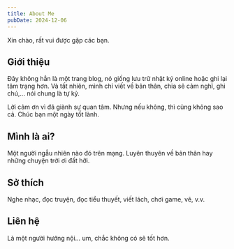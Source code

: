 ```yaml
---
title: About Me
pubDate: 2024-12-06
---
```


Xin chào, rất vui được gặp các bạn.

## Giới thiệu
Đây không hẳn là một trang blog, nó giống lưu trữ nhật ký online hoặc ghi lại tâm trạng hơn. Và tất nhiên, mình chỉ viết về bản thân, chia sẻ cảm nghĩ, ghi chú,... nói chung là tự kỷ.

Lời cảm ơn vì đã giành sự quan tâm. Nhưng nếu không, thì cũng không sao cả. Chúc bạn một ngày tốt lành.

## Mình là ai?
Một người ngẫu nhiên nào đó trên mạng. Luyên thuyên về bản thân hay những chuyện trời ơi đất hỡi.

## Sở thích
Nghe nhạc, đọc truyện, đọc tiểu thuyết, viết lách, chơi game, vẽ, v.v.

## Liên hệ
Là một người hướng nội... um, chắc không có sẽ tốt hơn.